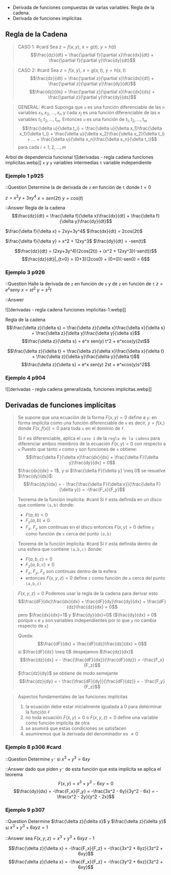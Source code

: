 
* Derivada de funciones compuestas de varias variables. Regla de la cadena. 
* Derivada de funciones implícitas


## Regla de la Cadena

> CASO 1: #card
> Sea $z = f(x,y)$, $x = g(t)$, $y=h(t)$
> $$\frac{dz}{dt} = \frac{\partial f}{\partial x}\frac{dx}{dt} + \frac{\partial f}{\partial y}\frac{dy}{dt}$$

> CASO 2: #card
> Sea $z = f(x,y)$, $x = g(s,t)$, $y=h(s,t)$
> $$\frac{dz}{dt} = \frac{\partial z}{\partial x}\frac{dx}{dt} + \frac{\partial z}{\partial y}\frac{dy}{dt}$$$$\frac{dz}{ds} = \frac{\partial z}{\partial x}\frac{dx}{ds} + \frac{\partial z}{\partial y}\frac{dy}{ds}$$

> GENERAL: #card 
> Suponga que `u` es una función diferenciable de las `n` variables $x_1,x_2,...,x_n$ y cada $x_j$ es una función diferenciable de las `m` variables $t_1,t_2,...,t_m$. Entonces `u` es una función de $t_1,t_2,...,t_m$ $$\frac{\delta u}{\delta t_i} = \frac{\delta u}{\delta x_1}\frac{\delta x_1}{\delta t_i} + \frac{\delta u}{\delta x_2}\frac{\delta x_2}{\delta t_i} + ... + \frac{\delta u}{\delta x_n}\frac{\delta x_n}{\delta t_i}$$
> para cada $i = 1,2,...,m$


Arbol de dependencia funcional
![[derivadas - regla cadena funciones implicitas.webp]]
`x` y `y` variables intermedias
`t` variable independiente

### Ejemplo 1 p925
::Question
Determine la de derivada de `z` en función de `t` donde $t=0$

$z=x^2y + 3xy^4$
$x=sen(2t)$
$y=cos(t)$


::Answer
Regla de la cadena
$$\frac{dz}{dt} = \frac{\delta f}{\delta x}\frac{dx}{dt} + \frac{\delta f}{\delta y}\frac{dy}{dt}$$

$\frac{\delta f}{\delta x} = 2xy+3y^4$    $\frac{dx}{dt} = 2cos(2t)$

$\frac{\delta f}{\delta y} = x^2 + 12xy^3$   $\frac{dy}{dt} = -sen(t)$


$$\frac{dz}{dt} = (2xy+3y^4)(2cos(2t)) + (x^2 + 12xy^3)(-sen(t))$$
$$\frac{dz}{dt}|_{t=0} = (0+3)(2cos0) + (0+0)(-sen0) = 6$$
 



### Ejemplo 3 p926 
::Question
Halle la derivada de `z` en función de `s` y de `z` en función de `t`
$z = e^x seny$ 
$x=st^2$
$y=s^2t$

::Answer

![[derivadas - regla cadena funciones implicitas-1.webp]]

Regla de la cadena
$$\frac{\delta z}{\delta s} = \frac{\delta z}{\delta x}\frac{\delta x}{\delta s} + \frac{\delta z}{\delta y}\frac{\delta y}{\delta s}$$
$$\frac{\delta z}{\delta s} = e^x sen(y) t^2 + e^xcos(y)2st$$


$$\frac{\delta z}{\delta t} = \frac{\delta z}{\delta x}\frac{\delta x}{\delta t} + \frac{\delta z}{\delta y}\frac{\delta y}{\delta t}$$
$$\frac{\delta z}{\delta s} = e^x sen(y) 2st + e^xcos(y)s^2$$





### Ejemplo 4 p904
![[derivadas - regla cadena generalizada, funciones implicitas.webp]]
## Derivadas de funciones implícitas 

> Se supone que una ecuación de la forma $F(x, y) = 0$ define a 
> `y`: en forma implícita como una función diferenciable de `x` es decir, $y = f(x,)$ 
> donde $F(x, f(x)) = 0$ para toda `x` en el dominio de `f`. 
> 
> Si `F` es diferenciable, aplica el `caso 1` de la `regla de la cadena` para diferenciar ambos miembros de la ecuación $F(x, y) = 0$ con respecto a `x`
> Puesto que tanto `x` como `y` son funciones de `x` obtiene: $$\frac{\delta F}{\delta x}\frac{dx}{dx} + \frac{\delta F}{\delta y}\frac{dy}{dx} = 0$$
> $\frac{dx}{dx} = 1$, y si $\frac{\delta F}{\delta y} \neq 0$ se resuelve $\frac{dy}{dx}$: $$\frac{dy}{dx} = - \frac{\frac{\delta F}{\delta x}}{\frac{\delta F}{\delta y}} = -\frac{F_x}{F_y}$$


> Teorema de la función implícita: #card 
> Si `F` esta definida en un disco que contiene `(a,b)` donde:
> * $F(a,b) = 0$
> * $F_y(a,b) \neq 0$
> * $F_x$, $F_y$ son continuas en el disco
> entonces $F(x,y)=0$ define `y` como función de `x` cerca del punto `(a,b)`

> Teorema de la función implícita: #card 
> Si `F` esta definida dentro de una esfera que contiene `(a,b,c)` donde:
> * $F(a,b,c) = 0$
> * $F_z(a,b,c) \neq 0$
> * $F_x$, $F_y$, $F_z$ son continuas dentro de la esfera
> * entonces $F(x,y,z) = 0$ define `z` como función de `x` cerca del punto `(a,b,c)`



> $F(x,y,z) = 0$
> Podemos usar la regla de la cadena para derivar esto $$\frac{dF}{dx}\frac{dx}{dx} + \frac{dF}{dy}\frac{dy}{dx} + \frac{dF}{dz}\frac{dz}{dx} = 0$$pero $\frac{dx}{dx}=1$ y $\frac{dy}{dx}=0$   ($\frac{dy}{dx} = 0$ porque `x` e `y` son variables independientes por lo que `y` no cambia respecto de `x`)
> 
> Queda: $$\frac{dF}{dx} + \frac{dF}{dz}\frac{dz}{dx} = 0$$si $\frac{dF}{dz} \neq 0$   despejamos $\frac{dz}{dx}$ $$\frac{dz}{dx} = - \frac{\frac{dF}{dx}}{\frac{dF}{dz}} = -\frac{F_x}{F_z}$$$\frac{dz}{dy}$ se obtiene de modo semejante $$\frac{dz}{dy} = - \frac{\frac{dF}{dy}}{\frac{dF}{dz}} = - \frac{F_y}{F_z}$$



> Aspectos fundamentales de las funciones implícitas
> 1. la ecuación debe estar inicialmente igualada a 0 para determinar la función `F`
> 2. no toda ecuación $F(x,y) = 0$ o $F(x,y,z) = 0$ define una variable como función implícita de otra
> 3. se asumirá que estas condiciones se satisfacen
> 4. asumiremos que la derivada del denominador es $\neq 0$



### Ejemplo 8 p306 #card 
::Question
Determine `y'` si $x^3 + y^3 = 6xy$

::Answer
dado que piden `y'` de esta función que esta implícita se aplica el teorema
$$F(x,y) = x^3 + y^3 - 6xy = 0$$
$$\frac{dy}{dx} = -\frac{F_x}{F_y} = -\frac{3x^2 - 6y}{3y^2 - 6x} = -\frac{x^2 - 2y}{y^2 - 2x}$$




### Ejemplo 9 p307
::Question
Determine $\frac{\delta z}{\delta x}$ y $\frac{\delta z}{\delta y}$ si $x^3 + y^3 + 6xyz = 1$

::Answer
sea $F(x,y,z) = x^3 + y^3 + 6xyz - 1$

$$\frac{\delta z}{\delta x} = -\frac{F_x}{F_z} = -\frac{3x^2 + 6yz}{3z^2 + 6xy}$$
$$\frac{\delta z}{\delta x} = -\frac{F_x}{F_z} = -\frac{3y^2 + 6xz}{3z^2 + 6xy}$$
